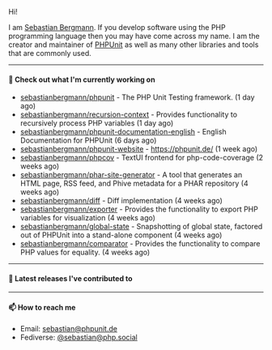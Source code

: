 Hi!

I am [Sebastian Bergmann](https://sebastian-bergmann.de/). If you develop software using the PHP programming language then you may have come across my name. I am the creator and maintainer of [PHPUnit](https://phpunit.de/) as well as many other libraries and tools that are commonly used.

---

#### 👷 Check out what I'm currently working on

- [sebastianbergmann/phpunit](https://github.com/sebastianbergmann/phpunit) - The PHP Unit Testing framework. (1 day ago)
- [sebastianbergmann/recursion-context](https://github.com/sebastianbergmann/recursion-context) - Provides functionality to recursively process PHP variables (1 day ago)
- [sebastianbergmann/phpunit-documentation-english](https://github.com/sebastianbergmann/phpunit-documentation-english) - English Documentation for PHPUnit (6 days ago)
- [sebastianbergmann/phpunit-website](https://github.com/sebastianbergmann/phpunit-website) - https://phpunit.de/ (1 week ago)
- [sebastianbergmann/phpcov](https://github.com/sebastianbergmann/phpcov) - TextUI frontend for php-code-coverage (2 weeks ago)
- [sebastianbergmann/phar-site-generator](https://github.com/sebastianbergmann/phar-site-generator) - A tool that generates an HTML page, RSS feed, and Phive metadata for a PHAR repository (4 weeks ago)
- [sebastianbergmann/diff](https://github.com/sebastianbergmann/diff) - Diff implementation (4 weeks ago)
- [sebastianbergmann/exporter](https://github.com/sebastianbergmann/exporter) - Provides the functionality to export PHP variables for visualization (4 weeks ago)
- [sebastianbergmann/global-state](https://github.com/sebastianbergmann/global-state) - Snapshotting of global state, factored out of PHPUnit into a stand-alone component (4 weeks ago)
- [sebastianbergmann/comparator](https://github.com/sebastianbergmann/comparator) - Provides the functionality to compare PHP values for equality. (4 weeks ago)

---

#### 🔭 Latest releases I've contributed to


---

#### 📫 How to reach me

- Email: [sebastian@phpunit.de](mailto://sebastian@phpunit.de)
- Fediverse: [@sebastian@php.social](https://phpc.social/@sebastian)
